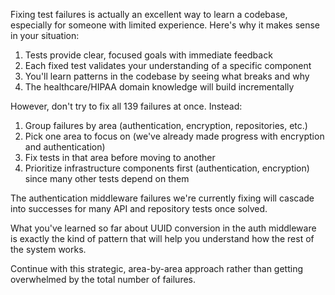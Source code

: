 
Fixing test failures is actually an excellent way to learn a codebase, especially for someone with limited experience. Here's why it makes sense in your situation:

1. Tests provide clear, focused goals with immediate feedback
2. Each fixed test validates your understanding of a specific component
3. You'll learn patterns in the codebase by seeing what breaks and why
4. The healthcare/HIPAA domain knowledge will build incrementally

However, don't try to fix all 139 failures at once. Instead:

1. Group failures by area (authentication, encryption, repositories, etc.)
2. Pick one area to focus on (we've already made progress with encryption and authentication)
3. Fix tests in that area before moving to another
4. Prioritize infrastructure components first (authentication, encryption) since many other tests depend on them

The authentication middleware failures we're currently fixing will cascade into successes for many API and repository tests once solved.

What you've learned so far about UUID conversion in the auth middleware is exactly the kind of pattern that will help you understand how the rest of the system works.

Continue with this strategic, area-by-area approach rather than getting overwhelmed by the total number of failures.
